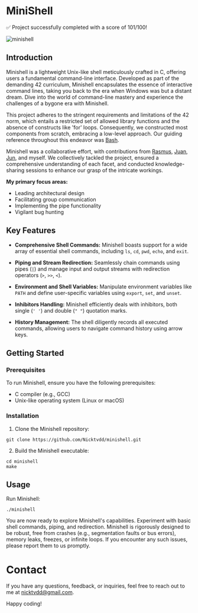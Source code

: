 # MiniShell
:white_check_mark: Project successfully completed with a score of 101/100!

![minishell](https://github.com/Nicktvdd/MiniShell/assets/5775657/100f177b-6470-4252-aadd-8f3014300a2f)


## Introduction

Minishell is a lightweight Unix-like shell meticulously crafted in C, offering users a fundamental command-line interface. Developed as part of the demanding 42 curriculum, Minishell encapsulates the essence of interactive command lines, taking you back to the era when Windows was but a distant dream. Dive into the world of command-line mastery and experience the challenges of a bygone era with Minishell.

This project adheres to the stringent requirements and limitations of the 42 norm, which entails a restricted set of allowed library functions and the absence of constructs like 'for' loops. Consequently, we constructed most components from scratch, embracing a low-level approach. Our guiding reference throughout this endeavor was [Bash](https://www.gnu.org/software/bash/).

Minishell was a collaborative effort, with contributions from [Rasmus](https://github.com/RushMaverick), [Juan](https://github.com/jestebanpelaez18), [Jun](https://github.com/composerjunhee), and myself. We collectively tackled the project, ensured a comprehensive understanding of each facet, and conducted knowledge-sharing sessions to enhance our grasp of the intricate workings.

**My primary focus areas:**
- Leading architectural design
- Facilitating group communication
- Implementing the pipe functionality
- Vigilant bug hunting

## Key Features

- **Comprehensive Shell Commands:** Minishell boasts support for a wide array of essential shell commands, including `ls`, `cd`, `pwd`, `echo`, and `exit`.

- **Piping and Stream Redirection:** Seamlessly chain commands using pipes (`|`) and manage input and output streams with redirection operators (`>`, `>>`, `<`).

- **Environment and Shell Variables:** Manipulate environment variables like `PATH` and define user-specific variables using `export`, `set`, and `unset`.

- **Inhibitors Handling:** Minishell efficiently deals with inhibitors, both single (`' '`) and double (`" "`) quotation marks.

- **History Management:** The shell diligently records all executed commands, allowing users to navigate command history using arrow keys.

## Getting Started

### Prerequisites

To run Minishell, ensure you have the following prerequisites:

- C compiler (e.g., GCC)
- Unix-like operating system (Linux or macOS)

### Installation

1. Clone the Minishell repository:

```shell
git clone https://github.com/Nicktvdd/minishell.git
```

2. Build the Minishell executable:

 ```
cd minishell
make
 ```

## Usage

Run Minishell:
```
./minishell
```
You are now ready to explore Minishell's capabilities. Experiment with basic shell commands, piping, and redirection. Minishell is rigorously designed to be robust, free from crashes (e.g., segmentation faults or bus errors), memory leaks, freezes, or infinite loops. If you encounter any such issues, please report them to us promptly.

# Contact

If you have any questions, feedback, or inquiries, feel free to reach out to me at nicktvdd@gmail.com.

Happy coding!
